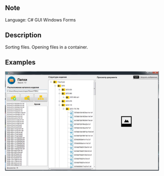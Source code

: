 ## Note 
Language: C#
GUI Windows Forms
 
## Description

Sorting files. Opening files in a container.

## Examples

![Image alt](https://github.com/Bitternet/papki_NET/raw/master/img.jpg)


